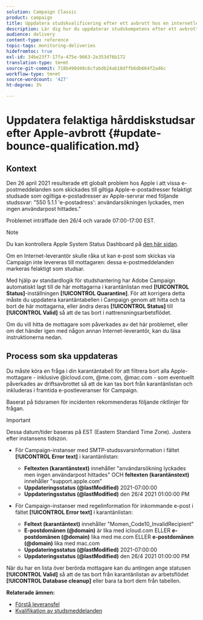 ```yaml
---
solution: Campaign Classic
product: campaign
title: Uppdatera studskvalificering efter ett avbrott hos en internetleverantör
description: Lär dig hur du uppdaterar studskompetens efter ett avbrott i en Internet-leverantör.
audience: delivery
content-type: reference
topic-tags: monitoring-deliveries
hidefromtoc: true
exl-id: 34be23f7-17fa-475e-9663-2e353d76b172
translation-type: tm+mt
source-git-commit: 718b490d48c6cfabdb24ab18dffb6db664f2a46c
workflow-type: tm+mt
source-wordcount: '427'
ht-degree: 3%

---
```


# Uppdatera felaktiga hårddiskstudsar efter Apple-avbrott {#update-bounce-qualification.md}

## Kontext

Den 26 april 2021 resulterade ett globalt problem hos Apple i att vissa e-postmeddelanden som skickades till giltiga Apple-e-postadresser felaktigt studsade som ogiltiga e-postadresser av Apple-servrar med följande studssvar:  &quot;550 5.1.1 &#39;e-postadress&#39;: användarsökningen lyckades, men ingen användarpost hittades.&quot;

Problemet inträffade den 26/4 och varade 07:00-17:00 EST.

>[!NOTE]
>
>Du kan kontrollera Apple System Status Dashboard på [den här sidan](https://www.apple.com/support/systemstatus/).

Om en Internet-leverantör skulle råka ut kan e-post som skickas via Campaign inte levereras till mottagaren: dessa e-postmeddelanden markeras felaktigt som studsar.

Med hjälp av standardlogik för studshantering har Adobe Campaign automatiskt lagt till de här mottagarna i karantänlistan med **[!UICONTROL Status]**-inställningen **[!UICONTROL Quarantine]**. För att korrigera detta måste du uppdatera karantäntabellen i Campaign genom att hitta och ta bort de här mottagarna, eller ändra deras **[!UICONTROL Status]** till **[!UICONTROL Valid]** så att de tas bort i nattrensningsarbetsflödet.

Om du vill hitta de mottagare som påverkades av det här problemet, eller om det händer igen med någon annan Internet-leverantör, kan du läsa instruktionerna nedan.

## Process som ska uppdateras

Du måste köra en fråga i din karantäntabell för att filtrera bort alla Apple-mottagare - inklusive @icloud.com, @me.com, @mac.com - som eventuellt påverkades av driftsavbrottet så att de kan tas bort från karantänlistan och inkluderas i framtida e-postleveranser för Campaign.

Baserat på tidsramen för incidenten rekommenderas följande riktlinjer för frågan.

>[!IMPORTANT]
>
>Dessa datum/tider baseras på EST (Eastern Standard Time Zone). Justera efter instansens tidszon.

* För Campaign-instanser med SMTP-studssvarsinformation i fältet **[!UICONTROL Error text]** i karantänlistan:

   * **Feltexten (karantänstext)** innehåller &quot;användarsökning lyckades men ingen användarpost hittades&quot; OCH  **feltexten (karantänstext)** innehåller &quot;support.apple.com&quot;
   * **Uppdateringsstatus (@lastModified)** 2021-07:00:00
   * **Uppdateringsstatus (@lastModified)** den 26/4 2021 01:00:00 PM

* För Campaign-instanser med regelinformation för inkommande e-post i fältet **[!UICONTROL Error text]** i karantänlistan:

   * **Feltext (karantäntext)** innehåller &quot;Momen_Code10_InvalidRecipient&quot;
   * **E-postdomänen (@domain)** är lika med icloud.com ELLER  **e-postdomänen (@domain)** lika med me.com ELLER  **e-postdomänen (@domain)** lika med mac.com
   * **Uppdateringsstatus (@lastModified)** 2021-07:00:00
   * **Uppdateringsstatus (@lastModified)** den 26/4 2021 01:00:00 PM

När du har en lista över berörda mottagare kan du antingen ange statusen **[!UICONTROL Valid]** så att de tas bort från karantänlistan av arbetsflödet **[!UICONTROL Database cleanup]** eller bara ta bort dem från tabellen.

**Relaterade ämnen:**
* [Förstå leveransfel](../../delivery/using/understanding-delivery-failures.md)
* [Kvalifikation av studsmeddelanden](../../delivery/using/understanding-delivery-failures.md#bounce-mail-qualification)
